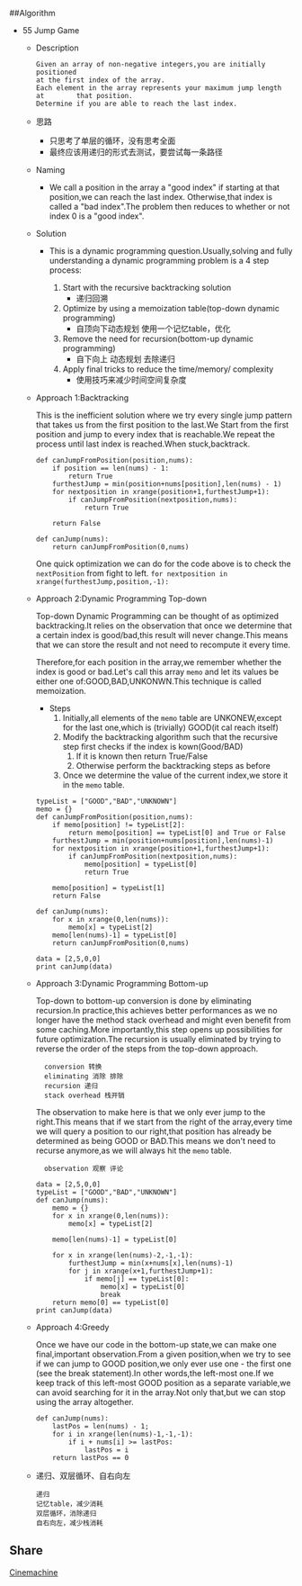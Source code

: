##Algorithm
* 55 Jump Game
	* Description
	
		```
		Given an array of non-negative integers,you are initially positioned 
		at the first index of the array.
		Each element in the array represents your maximum jump length at 		that position.
		Determine if you are able to reach the last index.
		```
	* 思路
		* 只思考了单层的循环，没有思考全面
		* 最终应该用递归的形式去测试，要尝试每一条路径
	* Naming
		* We call a position in the array a "good index" if starting at that position,we can reach the last index. Otherwise,that index is called a "bad index".The problem then reduces to whether or not index 0 is a "good index".
	* Solution
		* This is a dynamic programming question.Usually,solving and fully understanding a dynamic programming problem is a 4 step process:
			
			1. Start with the recursive backtracking solution
				* 递归回溯
			1. Optimize by using a memoization table(top-down dynamic programming)
				* 自顶向下动态规划 使用一个记忆table，优化
			2. Remove the need for recursion(bottom-up dynamic programming)
				* 自下向上 动态规划 去除递归
			3. Apply final tricks to reduce the time/memory/ complexity
				* 使用技巧来减少时间空间复杂度
	* Approach 1:Backtracking
	
		This is the inefficient solution where we try every single jump pattern that takes us from the first position to the last.We Start from the first position and jump to every index that is reachable.We repeat the process until last index is reached.When stuck,backtrack.
		
		```
		def canJumpFromPosition(position,nums):
			if position == len(nums) - 1:
				return True
			furthestJump = min(position+nums[position],len(nums) - 1)
			for nextposition in xrange(position+1,furthestJump+1):
				if canJumpFromPosition(nextposition,nums):
					return True
		
			return False
		
		def canJump(nums):
			return canJumpFromPosition(0,nums)
		```
		
		One quick optimization we can do for the code above is to check the ``nextPosition`` from fight to left.
		``for nextposition in xrange(furthestJump,position,-1):``
	* Approach 2:Dynamic Programming Top-down
	
		Top-down Dynamic Programming can be thought of as optimized backtracking.It relies on the observation that once we determine that a certain index is good/bad,this result will never change.This means that we can store the result and not need to recompute it every time.
		
		Therefore,for each position in the array,we remember whether the index is good or bad.Let's call this array ``memo`` and let its values be either one of:GOOD,BAD,UNKONWN.This technique is called memoization.
		* Steps
			1. Initially,all elements of the ``memo`` table are UNKONEW,except for the last one,which is (trivially) GOOD(it cal reach itself)
			2. Modify the backtracking algorithm such that the recursive step first checks if the index is kown(Good/BAD)
				1. If it is known then return True/False
				2. Otherwise perform the backtracking steps as before
			3. Once we determine the value of the current index,we store it in the ``memo`` table.
			
		```
		typeList = ["GOOD","BAD","UNKNOWN"]
		memo = {}
		def canJumpFromPosition(position,nums):
			if memo[position] != typeList[2]:
				return memo[position] == typeList[0] and True or False
			furthestJump = min(position+nums[position],len(nums)-1)
			for nextposition in xrange(position+1,furthestJump+1):
				if canJumpFromPosition(nextposition,nums):
					memo[position] = typeList[0]
					return True
		
			memo[position] = typeList[1]
			return False
		
		def canJump(nums):
			for x in xrange(0,len(nums)):
				memo[x] = typeList[2]
			memo[len(nums)-1] = typeList[0]
			return canJumpFromPosition(0,nums)
		
		data = [2,5,0,0]
		print canJump(data)
		```
	* Approach 3:Dynamic Programming Bottom-up
	
		Top-down to bottom-up conversion is done by eliminating recursion.In practice,this achieves better performances as we no longer have the method stack overhead and might even benefit from some caching.More importantly,this step opens up possibilities for future optimization.The recursion is usually eliminated by trying to reverse the order of the steps from the top-down approach.
		
			conversion 转换
			eliminating 消除 排除
			recursion 递归
			stack overhead 栈开销
		
		The observation to make here is that we only ever jump to the right.This means that if we start from the right of the array,every time we will query a position to our right,that position has already be determined as being GOOD or BAD.This means we don't need to recurse anymore,as we will always hit the ``memo`` table.

			observation 观察 评论
		
		```
		data = [2,5,0,0]
		typeList = ["GOOD","BAD","UNKNOWN"]
		def canJump(nums):
			memo = {}
			for x in xrange(0,len(nums)):
				memo[x] = typeList[2]
		
			memo[len(nums)-1] = typeList[0]
		
			for x in xrange(len(nums)-2,-1,-1):
				furthestJump = min(x+nums[x],len(nums)-1)
				for j in xrange(x+1,furthestJump+1):
					if memo[j] == typeList[0]:
						memo[x] = typeList[0]
						break
			return memo[0] == typeList[0]
		print canJump(data)
		```	
	* Approach 4:Greedy
	
		Once we have our code in the bottom-up state,we can make one final,important observation.From a given position,when we try to see if we can jump to GOOD position,we only ever use one - the first one (see the break statement).In other words,the left-most one.If we keep track of this left-most GOOD position as a separate variable,we can avoid searching for it in the array.Not only that,but we can stop using the array altogether.
		
		```
		def canJump(nums):
			lastPos = len(nums) - 1;
			for i in xrange(len(nums)-1,-1,-1):
				if i + nums[i] >= lastPos:
					lastPos = i
			return lastPos == 0
		```
	* 递归、双层循环、自右向左
	
		```
		递归
		记忆table，减少消耗
		双层循环，消除递归
		自右向左，减少栈消耗
		```

## Share
[Cinemachine](https://github.com/AngiesEmail/ARTS/blob/master/Cinemachine.md)